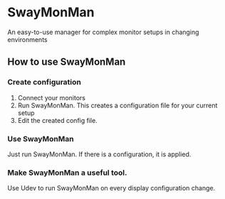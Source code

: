 # SwayMonMan
An easy-to-use manager for complex monitor setups in changing environments

## How to use SwayMonMan

### Create configuration

1. Connect your monitors
2. Run SwayMonMan. This creates a configuration file for your current setup
3. Edit the created config file.

### Use SwayMonMan

Just run SwayMonMan. If there is a configuration, it is applied.

### Make SwayMonMan a useful tool.

Use Udev to run SwayMonMan on every display configuration change.
